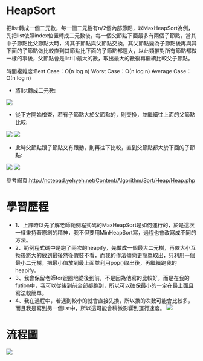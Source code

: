 # HeapSort
把list轉成一個二元數，每一個二元樹有n/2個內部節點，以MaxHeapSort為例，先把list依照index位置轉成二元數後，每一個父節點下面最多有兩個子節點，當其中子節點比父節點大時，將其子節點與父節點交換，其父節點變為子節點後再與其下面的子節點做比較直到其節點比下面的子節點都還大，以此類推對所有節點都做一樣的事後，父節點會是list中最大的數，取出最大的數後再繼續比較父子節點。

時間複雜度:Best Case：Ο(n log n)    Worst Case：Ο(n log n)    Average Case：Ο(n log n)

- 將list轉成二元數:

![](http://notepad.yehyeh.net/Content/Algorithm/Sort/Heap/img/DataToHeap.png)

- 從下方開始檢查，若有子節點大於父節點的，則交換，並繼續往上面的父節點比較:

![](http://notepad.yehyeh.net/Content/Algorithm/Sort/Heap/img/Heapify03.png)
![](http://notepad.yehyeh.net/Content/Algorithm/Sort/Heap/img/Heapify04.png)

- 此時父節點跟子節點又有跟動，則再往下比較，直到父節點都大於下面的子節點:

![](http://notepad.yehyeh.net/Content/Algorithm/Sort/Heap/img/Heapify05.png)
![](http://notepad.yehyeh.net/Content/Algorithm/Sort/Heap/img/Heapify06.png)

參考網頁:http://notepad.yehyeh.net/Content/Algorithm/Sort/Heap/Heap.php

# 學習歷程
- 1、上課時以先了解老師範例程式碼的MaxHeapSort是如何運行的，於是這次一樣秉持著原創的精神，我不但要用MinHeapSort寫，過程也會改寫成不同的方法。
- 2、範例程式碼中是跑了兩次的heapify，先做成一個最大二元樹，再依大小互換後將大的放到最後然後假裝不看，而我的作法傾向更簡單取出，只利用一個最小二元樹，把最小值放到最上面並利用pop()取出後，再繼續跑我的heapify。
- 3、我會保留老師for迴圈地從後到前，不是因為他寫的比較好，而是在我的fution中，我可以從後到前全部都跑到，所以可以確保最小的一定在最上面且寫法較簡單。
- 4、我在過程中，若遇到較小的就會直接先換，所以換的次數可能會比較多，而且我是寫到另一個list中，所以這可能會稍微影響到運行速度。
![](https://i.imgur.com/zJxhNe0.jpg)
# 流程圖
![](https://i.imgur.com/ZwsUVKa.png)
